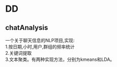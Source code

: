 # DD
## chatAnalysis
一个关于聊天信息的NLP项目,实现:  
1.按日期,小时,用户,群组的频率统计  
2.关键词提取  
3.文本聚类。有两种实现方法，分别为kmeans和LDA。
